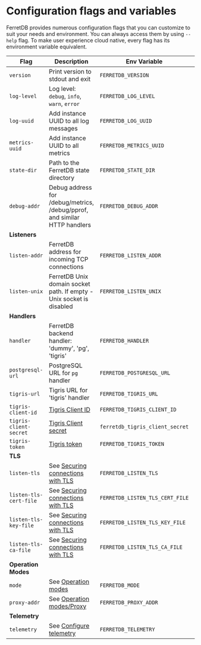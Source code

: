 ---
---

# Configuration flags and variables

FerretDB provides numerous configuration flags that you can customize to suit your needs and environment.
You can always access them by using `--help` flag.
To make user experience cloud native, every flag has its environment variable equivalent.

| Flag                   | Description                                                               | Env Variable                    | Default Value                          |
| ---------------------- | ------------------------------------------------------------------------- | ------------------------------- | -------------------------------------- |
| `version`              | Print version to stdout and exit                                          | `FERRETDB_VERSION`              |                                        |
| `log-level`            | Log level: `debug`, `info`, `warn`, `error`                               | `FERRETDB_LOG_LEVEL`            | `"info"`                               |
| `log-uuid`             | Add instance UUID to all log messages                                     | `FERRETDB_LOG_UUID`             |                                        |
| `metrics-uuid`         | Add instance UUID to all metrics                                          | `FERRETDB_METRICS_UUID`         |                                        |
| `state-dir`            | Path to the FerretDB state directory                                      | `FERRETDB_STATE_DIR`            | `"."`                                  |
| `debug-addr`           | Debug address for /debug/metrics, /debug/pprof, and similar HTTP handlers | `FERRETDB_DEBUG_ADDR`           | `"127.0.0.1:8088"`                     |
| **Listeners**          |                                                                           |                                 |                                        |
| `listen-addr`          | FerretDB address for incoming TCP connections                             | `FERRETDB_LISTEN_ADDR`          | `"127.0.0.1:27017"`                    |
| `listen-unix`          | FerretDB Unix domain socket path. If empty - Unix socket is disabled      | `FERRETDB_LISTEN_UNIX`          |                                        |
| **Handlers**           |                                                                           |                                 |                                        |
| `handler`              | FerretDB backend handler: 'dummy', 'pg', 'tigris'                         | `FERRETDB_HANDLER`              | `"pg"`                                 |
| `postgresql-url`       | PostgreSQL URL for `pg` handler                                           | `FERRETDB_POSTGRESQL_URL`       | `"postgres://127.0.0.1:5432/ferretdb"` |
| `tigris-url`           | Tigris URL for 'tigris' handler                                           | `FERRETDB_TIGRIS_URL`           | `"127.0.0.1:8081"`                     |
| `tigris-client-id`     | [Tigris Client ID][tigris-docs-auth]                                      | `FERRETDB_TIGRIS_CLIENT_ID`     |                                        |
| `tigris-client-secret` | [Tigris Client secret][tigris-docs-auth]                                  | `ferretdb_tigris_client_secret` |                                        |
| `tigris-token`         | [Tigris token][tigris-docs-auth]                                          | `FERRETDB_TIGRIS_TOKEN`         |                                        |
| **TLS**                |                                                                           |                                 |                                        |
| `listen-tls`           | See [Securing connections with TLS][securing-with-tls]                    | `FERRETDB_LISTEN_TLS`           |                                        |
| `listen-tls-cert-file` | See [Securing connections with TLS][securing-with-tls]                    | `FERRETDB_LISTEN_TLS_CERT_FILE` |                                        |
| `listen-tls-key-file`  | See [Securing connections with TLS][securing-with-tls]                    | `FERRETDB_LISTEN_TLS_KEY_FILE`  |                                        |
| `listen-tls-ca-file`   | See [Securing connections with TLS][securing-with-tls]                    | `FERRETDB_LISTEN_TLS_CA_FILE`   |                                        |
| **Operation Modes**    |                                                                           |                                 |                                        |
| `mode`                 | See [Operation modes](/operation_modes.md)                                | `FERRETDB_MODE`                 | `"normal"`                             |
| `proxy-addr`           | See [Operation modes/Proxy](/operation_modes.md#proxy)                    | `FERRETDB_PROXY_ADDR`           |                                        |
| **Telemetry**          |                                                                           |                                 |                                        |
| `telemetry`            | See [Configure telemetry](/telemetry.md#configure-telemetry)              | `FERRETDB_TELEMETRY`            | `undecided`                            |

[tigris-docs-auth]: https://docs.tigrisdata.com/apidocs/#tag/Authentication/operation/Auth_GetAccessToken
[securing-with-tls]: /security#securing-connections-with-tls

